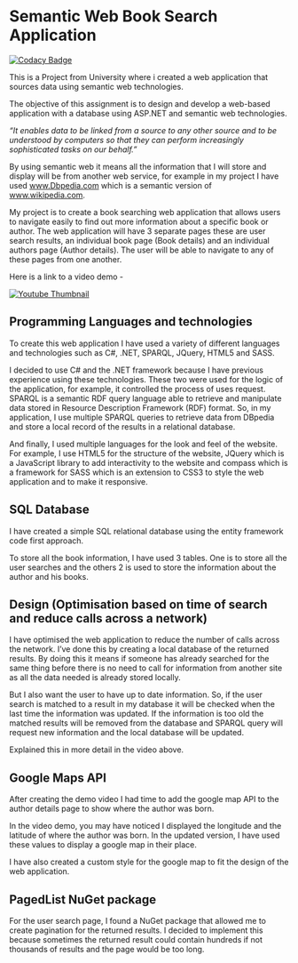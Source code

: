 # Semantic Web Book Search Application

[![Codacy Badge](https://api.codacy.com/project/badge/Grade/09e277a338b743c698269112489c8aeb)](https://www.codacy.com/app/ieuan.walker007/Semantic-Web-Book-Search-Application?utm_source=github.com&amp;utm_medium=referral&amp;utm_content=IeuanWalker/Semantic-Web-Book-Search-Application&amp;utm_campaign=Badge_Grade)

This is a Project from University where i created a web application that sources data using semantic web technologies.

The objective of this assignment is to design and develop a web-based application with a database using ASP.NET and semantic web technologies. 

_“It enables data to be linked from a source to any other source and to be understood by computers so that they can perform increasingly sophisticated tasks on our behalf.”_

By using semantic web it means all the information that I will store and display will be from another web service, for example in my project I have used www.Dbpedia.com which is a semantic version of www.wikipedia.com. 

My project is to create a book searching web application that allows users to navigate easily to find out more information about a specific book or author. The web application will have 3 separate pages these are user search results, an individual book page (Book details) and an individual authors page (Author details). The user will be able to navigate to any of these pages from one another. 

Here is a link to a video demo - 

[![Youtube Thumbnail](https://img.youtube.com/vi/MZ-YIkh5DY4/0.jpg)](https://www.youtube.com/watch?v=MZ-YIkh5DY4)

## Programming Languages and technologies
To create this web application I have used a variety of different languages and technologies such as C#, .NET, SPARQL, JQuery, HTML5 and SASS.

I decided to use C# and the .NET framework because I have previous experience using these technologies. These two were used for the logic of the application, for example, it controlled the process of uses request. 
SPARQL is a semantic RDF query language able to retrieve and manipulate data stored in Resource Description Framework (RDF) format. So, in my application, I use multiple SPARQL queries to retrieve data from DBpedia and store a local record of the results in a relational database. 

And finally, I used multiple languages for the look and feel of the website. For example, I use HTML5 for the structure of the website, JQuery which is a JavaScript library to add interactivity to the website and compass which is a framework for SASS which is an extension to CSS3 to style the web application and to make it responsive. 

## SQL Database 
I have created a simple SQL relational database using the entity framework code first approach. 

To store all the book information, I have used 3 tables. One is to store all the user searches and the others 2 is used to store the information about the author and his books.

## Design (Optimisation based on time of search and reduce calls across a network)
I have optimised the web application to reduce the number of calls across the network. I’ve done this by creating a local database of the returned results. By doing this it means if someone has already searched for the same thing before there is no need to call for information from another site as all the data needed is already stored locally. 

But I also want the user to have up to date information. So, if the user search is matched to a result in my database it will be checked when the last time the information was updated. If the information is too old the matched results will be removed from the database and SPARQL query will request new information and the local database will be updated. 

Explained this in more detail in the video above.

## Google Maps API
After creating the demo video I had time to add the google map API to the author details page to show where the author was born. 

In the video demo, you may have noticed I displayed the longitude and the latitude of where the author was born. In the updated version, I have used these values to display a google map in their place.

I have also created a custom style for the google map to fit the design of the web application. 

## PagedList NuGet package
For the user search page, I found a NuGet package that allowed me to create pagination for the returned results. I decided to implement this because sometimes the returned result could contain hundreds if not thousands of results and the page would be too long. 


